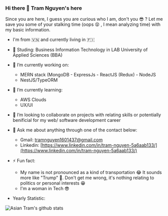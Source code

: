 ### Hi there 👋 Tram Nguyen's here

Since you are here, I guess you are curious who I am, don't you :sunglasses: ? Let me save you some of your stalking time (oops :stuck_out_tongue_closed_eyes: , I mean analyzing time) with my basic information.
- I'm from :vietnam: and currently living in :finland:
- :school: Studing: Business Information Technology in LAB University of Applied Sciences (BBA)
- 🔭 I’m currently working on:
  - MERN stack (MongoDB - ExpressJs - ReactJS (Redux) - NodeJS
  - NestJS/TypeORM
- 🌱 I’m currently learning:
  - AWS Clouds
  - UX/UI
- 👯 I’m looking to collaborate on projects with relating skills or potentially benificial for my web/ software development career
- 💬 Ask me about anything through one of the contact below:
  - Gmail: tramnguyen1601437@gmail.com
  - Linkedin: [https://www.linkedin.com/in/tram-nguyen-5a6aab133/](https://www.linkedin.com/in/tram-nguyen-5a6aab133/)
- ⚡ Fun fact:
  - My name is not pronounced as a kind of transportation :joy: It sounds more like "Trump" :exploding_head:. Don't get me wrong, it's nothing relating to politics or personal interests :grin:
  - I'm a woman in Tech :sunglasses:
  
 - Yearly Statistic:
 
![Asian Tram's github stats](https://github-readme-stats.vercel.app/api?username=AsianTram&show_icons=true&theme=radical)
